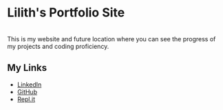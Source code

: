# Lilith's Portfolio Site
\
This is my website and future location where you can see the progress of my projects and coding proficiency.  


## My Links
  
* [LinkedIn](https://www.linkedin.com/in/lilith-luce-420300192/)
* [GitHub](https://github.com/LilyVox)
* [Repl.it](https://repl.it/@LilyVox/)
